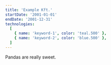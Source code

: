 ```yaml
---
title: 'Example Kft.'
startDate: '2001-01-01'
endDate: '2001-12-31'
technologies:
  [
    { name: 'keyword-1', color: 'teal.500' },
    { name: 'keyword-2', color: 'blue.500' },
  ]
---
```


Pandas are really sweet.
